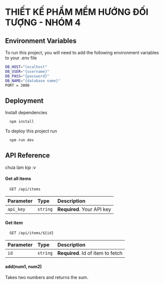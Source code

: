 
# THIẾT KẾ PHẦM MỀM HƯỚNG ĐỐI TƯỢNG - NHÓM 4


## Environment Variables

To run this project, you will need to add the following environment variables to your .env file

```bash
DB_HOST="localhost"
DB_USER="{username}"
DB_PASS="{password}"
DB_NAME="{database name}"
PORT = 3000
```


## Deployment

Install dependencies

```bash
  npm install
```

To deploy this project run

```bash
  npm run dev
```

## API Reference

chưa làm kịp :v

#### Get all items

```http
  GET /api/items
```

| Parameter | Type     | Description                |
| :-------- | :------- | :------------------------- |
| `api_key` | `string` | **Required**. Your API key |

#### Get item

```http
  GET /api/items/${id}
```

| Parameter | Type     | Description                       |
| :-------- | :------- | :-------------------------------- |
| `id`      | `string` | **Required**. Id of item to fetch |

#### add(num1, num2)

Takes two numbers and returns the sum.

